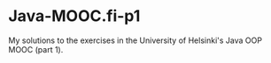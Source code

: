 # Java-MOOC.fi-p1

My solutions to the exercises in the University of Helsinki's Java OOP MOOC (part 1).
